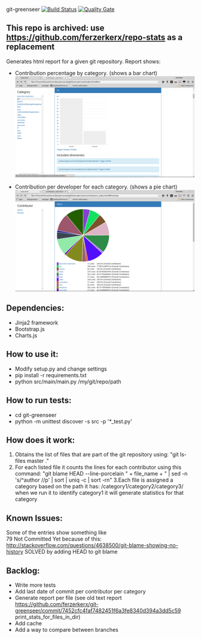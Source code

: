 git-greenseer
[![Build Status](https://travis-ci.org/ferzerkerx/git-greenseer.svg?branch=master)](https://travis-ci.org/ferzerkerx/git-greenseer)
[![Quality Gate](https://sonarcloud.io/api/project_badges/measure?project=git-greenseer&metric=alert_status)](https://sonarcloud.io/dashboard/index/git-greenseer)

This repo is archived: use https://github.com/ferzerkerx/repo-stats as a replacement
------------------
Generates html report for a given git repository. Report shows:
- Contribution percentage by category. (shows a bar chart)
![alt tag](https://raw.githubusercontent.com/ferzerkerx/git-greenseer/master/screenshots/category_view.png)

- Contribution per developer for each category. (shows a pie chart)
![alt tag](https://raw.githubusercontent.com/ferzerkerx/git-greenseer/master/screenshots/dev_vew.png)

Dependencies:
-------------------
- Jinja2 framework
- Bootstrap.js
- Charts.js

How to use it:
-------------------
- Modify setup.py and change settings
- pip install -r requirements.txt
- python src/main/main.py /my/git/repo/path

How to run tests:
-------------------
- cd git-greenseer
- python -m unittest discover -s src -p '*_test.py'

How does it work:
----------------------
1. Obtains the list of files that are part of the git repository using: 
"git ls-files master ."
2. For each listed file it counts the lines for each contributor using this command:
"git blame HEAD --line-porcelain " + file_name + " | sed -n 's/^author //p' | sort | uniq -c | sort -rn"
3.Each file is assigned a category based on the path it has:
/category1/category2/category3/ when we run it to identify category1 it will generate statistics for that category

Known Issues:
------------
Some of the entries show something like  
79 Not Committed Yet
because of this:
http://stackoverflow.com/questions/4638500/git-blame-showing-no-history
SOLVED by adding HEAD to git blame

Backlog:
---------------
- Write more tests
- Add last date of commit per contributor per category
- Generate report per file (see old text report https://github.com/ferzerkerx/git-greenseer/commit/7452cfc4faf7482451f6a3fe8340d394a3dd5c59  print_stats_for_files_in_dir)
- Add cache
- Add a way to compare between branches
